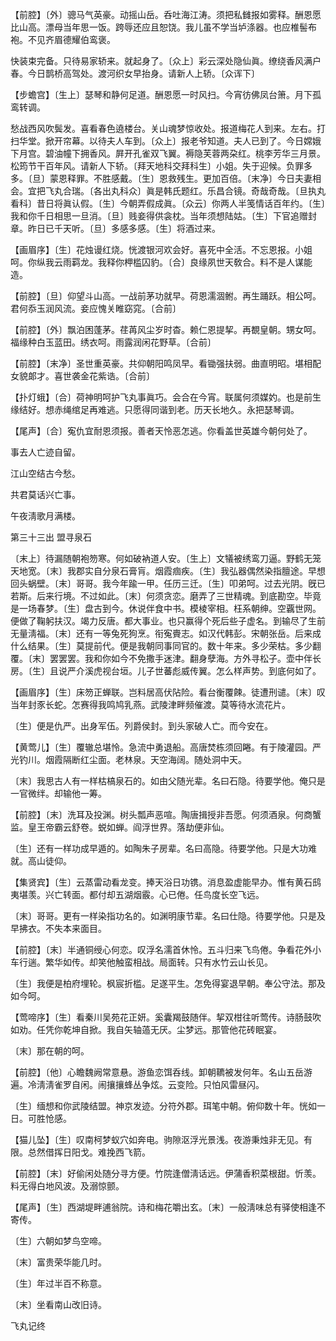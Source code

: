 <!-- { "loadSidebar": true } -->
【前腔】〔外〕骢马气英豪。动摇山岳。呑吐海江涛。须把私雠报如雾释。酬恩愿比山高。漂母当年思一饭。跨辱还应且恕饶。我儿虽不学当垆涤器。也应椎髻布袍。不见齐眉德耀伯鸾褒。

快装束完备。只待易家轿来。就起身了。〔众上〕彩云深处隐仙眞。缭绕香风满户春。今日鹊桥高驾处。渡河织女早抬身。请新人上轿。〔众诨下〕 

【步蟾宫】〔生上〕瑟琴和静何足道。酬恩愿一时风扫。今宵彷佛凤台箫。月下孤鸾转调。

愁战西风吹鬓发。喜看春色遶楼台。关山魂梦惊收处。报道梅花人到来。左右。打扫华堂。掀开帘幕。以待夫人车到。〔众上〕报老爷知道。夫人已到了。今日嫦娥下月宫。碧油幢下拥香风。屛开孔雀双飞翼。褥隐芙蓉两朶红。桃李芳华三月景。松筠节干百年风。请新人下轿。〔拜天地科交拜科生〕小姐。失于迎候。负罪多多。〔旦〕蒙恩释罪。不胜感戴。〔生〕恩救残生。更加百倍。〔末净〕今日夫妻相会。宜把飞丸合瑞。〔各出丸科众〕眞是韩氏题红。乐昌合镜。奇哉奇哉。〔旦执丸看科〕昔日将眞认假。〔生〕今朝弄假成眞。〔众云〕你两人半笺情话百年约。〔生〕我和你千日相思一旦消。〔旦〕贱妾得供衾枕。当年须想陆姑。〔生〕下官追赠封章。昨日已千天听。〔旦〕多感多感。〔生〕将酒过来。 

【画眉序】〔生〕花烛谩红烧。恍渡银河欢会好。喜死中全活。不忘恩报。小姐呵。你纵我云雨羁龙。我释你柙槛囚豹。〔合〕良缘夙世天敎合。料不是人谋能造。

【前腔】〔旦〕仰望斗山高。一战前茅功就早。荷恩濡涸鲋。再生踊跃。相公呵。君何忝玉润风流。妾应愧关睢窈窕。〔合前〕 

【前腔】〔外〕飘泊困蓬茅。荏苒风尘岁时杳。赖仁恩提挈。再覩皇朝。甥女呵。福缘种白玉蓝田。绣衣呵。雨露润闲花野草。〔合前〕 

【前腔】〔末净〕圣世重英豪。共仰朝阳鸣凤早。看锄强扶弱。曲直明昭。堪相配女貌郞才。喜世袭金花紫诰。〔合前〕 

【扑灯蛾】〔合〕荷神明呵护飞丸事眞巧。会合在今宵。联属何须媒妁。也是前生缘结好。想赤绳绾足再难逃。只愿得同谐到老。历天长地久。永把瑟琴调。

【尾声】〔合〕寃仇宜耐恩须报。善者天怜恶怎逃。你看盖世英雄今朝何处了。

事去人亡迹自留。

江山空结古今愁。

共君莫话兴亡事。

午夜淸歌月满楼。 

第三十三出
盟寻泉石

〔末上〕待漏随朝袍笏寒。何如破衲道人安。〔生上〕文犠被绣鸾刀逼。野鹤无笼天地宽。〔末〕我郡实自分泉石膏肓。烟霞痼疾。〔生〕我弘器偶然染指膻途。早想回头蜗壁。〔末〕哥哥。我今年踰一甲。任历三迁。〔生〕叩弟呵。过去光阴。旣已若斯。后来行境。不过如此。〔末〕何须贪恋。磨弄了三世精魂。到底勘空。毕竟是一场春梦。〔生〕盘古到今。休说伴食中书。模棱宰相。枉系朝绅。空覊世网。便做了鞠躬扶汉。竭力反唐。都大事业。也只赢得个死后些子虚名。到输尽了生前无量淸福。〔末〕还有一等兔死狗烹。衔寃賷志。如汉代韩彭。宋朝张岳。后来成什么结果。〔生〕莫提前代。便是我朝同事同官的。数十年来。多少荣枯。多少翻覆。〔末〕罢罢罢。我和你如今不免撒手迷津。翻身孽海。方外寻松子。壶中伴长房。〔生〕且说严介溪虎视台垣。儿子世蕃彪威传翼。怎么样声势。到底何如了。 

【画眉序】〔生〕床笏正蝉联。岂料居高伏阽险。看台衡覆餗。徒遭刑谴。〔末〕叹当年封豕长蛇。怎赛得我鸣鸠乳燕。武陵津畔频催渡。莫等待水流花片。

〔生〕便是仇严。出身军伍。列爵侯封。到头家破人亡。而今安在。 

【黄莺儿】〔生〕覆辙总堪怜。急流中勇退船。高唐焚栋须回睠。有于陵灌园。严光钓川。烟霞隔断红尘面。老林泉。天空海阔。随处洞中天。

〔末〕我思古人有一样枯槁泉石的。如由父随光辈。名曰石隐。待要学他。俺只是一官微绊。却输他一筹。 

【前腔】〔末〕洗耳及投渊。树头瓢声恶喧。陶唐揖授非吾愿。何须酒泉。何商蟹监。皇王帝霸云舒卷。蜕如蝉。阎浮世界。落劫便非仙。

〔生〕还有一样功成早遁的。如陶朱子房辈。名曰高隐。待要学他。只是大功难就。高山徒仰。 

【集贤宾】〔生〕云蒸雷动看龙变。捧天浴日功镌。消息盈虚能早办。惟有黄石鸱夷堪羡。兴亡转面。都付却五湖烟霰。心已倦。任鸟度长空飞远。

〔末〕哥哥。更有一样染指功名的。如渊明康节辈。名曰仕隐。待要学他。只是及早拂衣。不失本来面目。 

【前腔】〔末〕半通铜绶心何恋。叹浮名濡首休怜。五斗归来飞鸟倦。争看花外小车行遄。繁华如传。却笑他触蛮相战。局面转。只有水竹云山长见。

〔生〕我便是柏府埋轮。枫宸折槛。足遂平生。怎免得宴退早朝。奉公守法。那及如今呵。 

【莺啼序】〔生〕看秦川吴苑花正妍。奚囊羯鼓随伴。挈双柑往听莺传。诗肠鼓吹如劝。任凭你乾坤自掀。我自矢轴薖无厌。尘梦远。那管他花砖眠宴。

〔末〕那在朝的呵。 

【前腔】〔他〕心瞻魏阙常意悬。游鱼恋饵呑线。卸朝韀被发何年。名山五岳游遍。冷淸淸雀罗自闲。闹攘攘蜂丛争炫。云变险。只怕风雷昼闪。

〔生〕缅想和你武陵结盟。神京发迹。分符外郡。珥笔中朝。俯仰数十年。恍如一日。可胜怆感。 

【猫儿坠】〔生〕叹南柯梦蚁穴如奔电。驹隙沤浮光景浅。夜游秉烛非无见。有限。总然借挥日阳戈。难挽西飞箭。

【前腔】〔末〕好偷闲处随分寻方便。竹院逢僧淸话远。伊蒲香积菜根甜。忻羡。料无得白地风波。及溺惊颤。

【尾声】〔生〕西湖堤畔逋翁院。诗和梅花嚼出玄。〔末〕一般淸味总有驿使相逢不寄传。

〔生〕六朝如梦鸟空啼。

〔末〕富贵荣华能几时。

〔生〕年过半百不称意。

〔末〕坐看南山改旧诗。 

飞丸记终 
